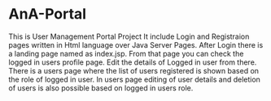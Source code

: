 # AnA-Portal
This is User Management Portal Project
It include Login and Registraion pages written in Html language over Java Server Pages.
After Login there is a landing page named as index.jsp.
From that page you can check the logged in users profile page. Edit the details of Logged in user from there.
There is a users page where the list of users registered is shown based on the role of logged in user.
In users page editing of user details and deletion of users is also possible based on logged in users role.
